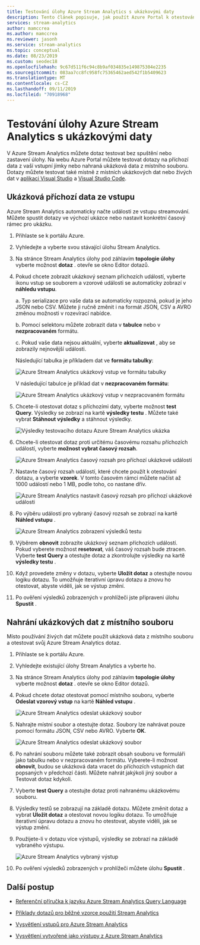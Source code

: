 ```yaml
---
title: Testování úlohy Azure Stream Analytics s ukázkovými daty
description: Tento článek popisuje, jak použít Azure Portal k otestování Azure Stream Analytics úlohy, ukázkového vstupu a nahrání ukázkových dat.
services: stream-analytics
author: mamccrea
ms.author: mamccrea
ms.reviewer: jasonh
ms.service: stream-analytics
ms.topic: conceptual
ms.date: 08/23/2019
ms.custom: seodec18
ms.openlocfilehash: 9c67d511f6c94c8b9af034835e149875304e2235
ms.sourcegitcommit: 083aa7cc8fc958fc75365462aed542f1b5409623
ms.translationtype: MT
ms.contentlocale: cs-CZ
ms.lasthandoff: 09/11/2019
ms.locfileid: "70918968"
---
```

# <a name="test-an-azure-stream-analytics-job-with-sample-data"></a>Testování úlohy Azure Stream Analytics s ukázkovými daty

V Azure Stream Analytics můžete dotaz testovat bez spuštění nebo zastavení úlohy. Na webu Azure Portal můžete testovat dotazy na příchozí data z vaší vstupní jímky nebo nahraná ukázková data z místního souboru. Dotazy můžete testovat také místně z místních ukázkových dat nebo živých dat v [aplikaci Visual Studio](https://docs.microsoft.com/en-us/azure/stream-analytics/stream-analytics-live-data-local-testing) a [Visual Studio Code](https://docs.microsoft.com/en-us/azure/stream-analytics/vscode-local-run). 

## <a name="sample-incoming-data-from-input"></a>Ukázková příchozí data ze vstupu

Azure Stream Analytics automaticky načte události ze vstupu streamování. Můžete spustit dotazy ve výchozí ukázce nebo nastavit konkrétní časový rámec pro ukázku.

1. Přihlaste se k portálu Azure.

2. Vyhledejte a vyberte svou stávající úlohu Stream Analytics.

3. Na stránce Stream Analytics úlohy pod záhlavím **topologie úlohy** vyberte možnost **dotaz** . otevře se okno Editor dotazů. 

4. Pokud chcete zobrazit ukázkový seznam příchozích událostí, vyberte ikonu vstup se souborem a vzorové události se automaticky zobrazí v **náhledu vstupu**. 

   a. Typ serializace pro vaše data se automaticky rozpozná, pokud je jeho JSON nebo CSV. Můžete ji ručně změnit i na formát JSON, CSV a AVRO změnou možnosti v rozevírací nabídce.
    
   b. Pomocí selektoru můžete zobrazit data v **tabulce** nebo v **nezpracovaném** formátu.
    
   c. Pokud vaše data nejsou aktuální, vyberte **aktualizovat** , aby se zobrazily nejnovější události.

   Následující tabulka je příkladem dat ve **formátu tabulky**:

   ![Azure Stream Analytics ukázkový vstup ve formátu tabulky](./media/stream-analytics-test-query/asa-sample-table.png)

   V následující tabulce je příklad dat v **nezpracovaném formátu**:

   ![Azure Stream Analytics ukázkový vstup v nezpracovaném formátu](./media/stream-analytics-test-query/asa-sample-raw.png)

5. Chcete-li otestovat dotaz s příchozími daty, vyberte možnost **test Query**. Výsledky se zobrazí na kartě **výsledky testu** . Můžete také vybrat **Stáhnout výsledky** a stáhnout výsledky.

   ![Výsledky testovacího dotazu Azure Stream Analytics ukázka](./media/stream-analytics-test-query/asa-test-query.png)

6. Chcete-li otestovat dotaz proti určitému časovému rozsahu příchozích událostí, vyberte **možnost vybrat časový rozsah**.
   
   ![Azure Stream Analytics časový rozsah pro příchozí ukázkové události](./media/stream-analytics-test-query/asa-select-time-range.png)

7. Nastavte časový rozsah událostí, které chcete použít k otestování dotazu, a vyberte **vzorek**. V tomto časovém rámci můžete načíst až 1000 událostí nebo 1 MB, podle toho, co nastane dřív.

   ![Azure Stream Analytics nastavit časový rozsah pro příchozí ukázkové události](./media/stream-analytics-test-query/asa-set-time-range.png)

8. Po výběru událostí pro vybraný časový rozsah se zobrazí na kartě **Náhled vstupu** .

   ![Azure Stream Analytics zobrazení výsledků testu](./media/stream-analytics-test-query/asa-view-test-results.png)

9. Výběrem **obnovit** zobrazíte ukázkový seznam příchozích událostí. Pokud vyberete možnost **resetovat**, váš časový rozsah bude ztracen. Vyberte **test Query** a otestujte dotaz a zkontrolujte výsledky na kartě **výsledky testu** .

10. Když provedete změny v dotazu, vyberte **Uložit dotaz** a otestujte novou logiku dotazu. To umožňuje iterativní úpravu dotazu a znovu ho otestovat, abyste viděli, jak se výstup změní.

11. Po ověření výsledků zobrazených v prohlížeči jste připraveni úlohu **Spustit** .

## <a name="upload-sample-data-from-a-local-file"></a>Nahrání ukázkových dat z místního souboru

Místo používání živých dat můžete použít ukázková data z místního souboru a otestovat svůj Azure Stream Analytics dotaz.

1. Přihlaste se k portálu Azure.
   
2. Vyhledejte existující úlohy Stream Analytics a vyberte ho.

3. Na stránce Stream Analytics úlohy pod záhlavím **topologie úlohy** vyberte možnost **dotaz** . otevře se okno Editor dotazů.

4. Pokud chcete dotaz otestovat pomocí místního souboru, vyberte **Odeslat vzorový vstup** na kartě **Náhled vstupu** . 

   ![Azure Stream Analytics odeslat ukázkový soubor](./media/stream-analytics-test-query/asa-upload-sample-file.png)

5. Nahrajte místní soubor a otestujte dotaz. Soubory lze nahrávat pouze pomocí formátu JSON, CSV nebo AVRO. Vyberte **OK**.

   ![Azure Stream Analytics odeslat ukázkový soubor](./media/stream-analytics-test-query/asa-upload-sample-json-file.png)

6. Po nahrání souboru můžete také zobrazit obsah souboru ve formuláři jako tabulku nebo v nezpracovaném formátu. Vyberete-li možnost **obnovit**, budou se ukázková data vracet do příchozích vstupních dat popsaných v předchozí části. Můžete nahrát jakýkoli jiný soubor a Testovat dotaz kdykoli.

7. Vyberte **test Query** a otestujte dotaz proti nahranému ukázkovému souboru.

8. Výsledky testů se zobrazují na základě dotazu. Můžete změnit dotaz a vybrat **Uložit dotaz** a otestovat novou logiku dotazu. To umožňuje iterativní úpravu dotazu a znovu ho otestovat, abyste viděli, jak se výstup změní.

9. Použijete-li v dotazu více výstupů, výsledky se zobrazí na základě vybraného výstupu. 

   ![Azure Stream Analytics vybraný výstup](./media/stream-analytics-test-query/asa-sample-test-selected-output.png)

10. Po ověření výsledků zobrazených v prohlížeči můžete úlohu **Spustit** .

## <a name="next-steps"></a>Další postup

* [Referenční příručka k jazyku Azure Stream Analytics Query Language](https://docs.microsoft.com/stream-analytics-query/stream-analytics-query-language-reference)

* [Příklady dotazů pro běžné vzorce použití Stream Analytics](stream-analytics-stream-analytics-query-patterns.md)

* [Vysvětlení vstupů pro Azure Stream Analytics](stream-analytics-add-inputs.md)

* [Vysvětlení vytvořené jako výstupy z Azure Stream Analytics](stream-analytics-define-outputs.md)
